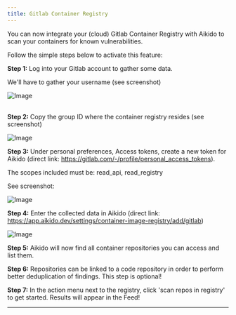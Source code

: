 ```yaml
---
title: Gitlab Container Registry
---
```



You can now integrate your (cloud) Gitlab Container Registry with Aikido to scan your containers for known vulnerabilities.

Follow the simple steps below to activate this feature:

**Step 1:** Log into your Gitlab account to gather some data.

We'll have to gather your username (see screenshot)

![Image](https://ucarecdn.com/7a56ad48-6f3c-4291-97c1-b36896ef0de0/)

\
**Step 2:** Copy the group ID where the container registry resides (see screenshot)

![Image](https://ucarecdn.com/d24c6206-b2dc-46f9-9853-088e55e58f1f/)

**Step 3:** Under personal preferences, Access tokens, create a new token for Aikido (direct link: <https://gitlab.com/-/profile/personal_access_tokens>).

The scopes included must be: read_api, read_registry

See screenshot:

![Image](https://ucarecdn.com/3517ec50-78f0-4a11-b196-5c0652c97a93/)

**Step 4:** Enter the collected data in Aikido (direct link: <https://app.aikido.dev/settings/container-image-registry/add/gitlab>)

![Image](https://ucarecdn.com/88cde87d-a1da-4a9a-9443-f1befbf61c9f/)

**Step 5:** Aikido will now find all container repositories you can access and list them.

**Step 6:** Repositories can be linked to a code repository in order to perform better deduplication of findings. This step is optional!

**Step 7:** In the action menu next to the registry, click 'scan repos in registry' to get started. Results will appear in the Feed!

---